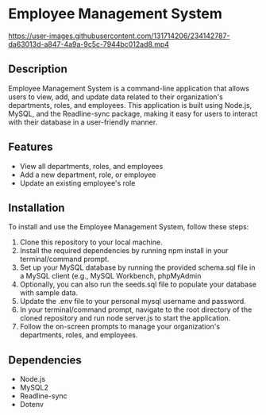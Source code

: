 # Employee Management System



https://user-images.githubusercontent.com/131714206/234142787-da63013d-a847-4a9a-9c5c-7944bc012ad8.mp4



## Description

Employee Management System is a command-line application that allows users to view, add, and update data related to their organization's departments, roles, and employees. This application is built using Node.js, MySQL, and the Readline-sync package, making it easy for users to interact with their database in a user-friendly manner.

## Features

- View all departments, roles, and employees
- Add a new department, role, or employee
- Update an existing employee's role

## Installation

To install and use the Employee Management System, follow these steps:

1. Clone this repository to your local machine.
2. Install the required dependencies by running npm install in your terminal/command prompt.
3. Set up your MySQL database by running the provided schema.sql file in a MySQL client (e.g., MySQL Workbench, phpMyAdmin
4. Optionally, you can also run the seeds.sql file to populate your database with sample data.
5. Update the .env file to your personal mysql username and password. 
6. In your terminal/command prompt, navigate to the root directory of the cloned repository and run node server.js to start the application.
7. Follow the on-screen prompts to manage your organization's departments, roles, and employees.

## Dependencies

- Node.js
- MySQL2
- Readline-sync
- Dotenv
